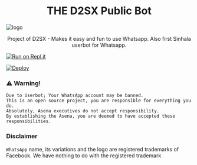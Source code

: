 <h1 align="center"><b> THE D2SX Public Bot  </b></h1>

![logo](https://telegra.ph/file/569fd05fb4c587a360d38.jpg)




<p align="center">
    Project of D2SX - Makes it easy and fun to use Whatsapp. Also first Sinhala userbot for Whatsapp.
    
</p>

[![Run on Repl.it](https://repl.it/badge/github/phaticusthiccy/WhatsAsenaDuplicated)](https://replit.com/@lasindu123/X-TROIDPVTGANG)

[![Deploy](https://www.herokucdn.com/deploy/button.svg)](https://heroku.com/deploy?template=https://github.com/d2sx/xd2sx-bot)

### ⚠️ Warning! 
```
Due to Userbot; Your WhatsApp account may be banned.
This is an open source project, you are responsible for everything you do. 
Absolutely, Asena executives do not accept responsibility.
By establishing the Asena, you are deemed to have accepted these responsibilities.
```
### Disclaimer
`WhatsApp` name, its variations and the logo are registered trademarks of Facebook. We have nothing to do with the registered trademark

